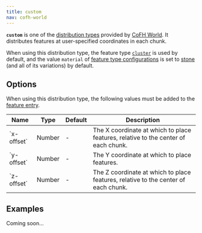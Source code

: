 ```yaml
---
title: custom
nav: cofh-world
---
```


**`custom`** is one of the [distribution
types](/docs/cofh-world/world-generator-configuration/distribution-types/)
provided by [CoFH World](/docs/cofh-world/). It distributes features at
user-specified coordinates in each chunk.

When using this distribution type, the feature type
[`cluster`](/docs/cofh-world/world-generator-configuration/feature-types/cluster/)
is used by default, and the value `material` of [feature type
configurations](/docs/cofh-world/world-generator-configuration/feature-format/#feature-type-configuration)
is set to [stone](https://minecraft.gamepedia.com/Stone) (and all of its
variations) by default.


Options
-------

When using this distribution type, the following values must be added to the
[feature
entry](/docs/cofh-world/world-generator-configuration/feature-format/#features).

<div class="uk-overflow-container">
    <table class="uk-table uk-table-striped uk-text-small">
        <thead>
            <tr>
                <th>Name</th>
                <th>Type</th>
                <th>Default</th>
                <th>Description</th>
            </tr>
        </thead>
        <tbody>
            <tr>
                <td markdown="span">`x-offset`</td>
                <td markdown="span">Number</td>
                <td markdown="span">-</td>
                <td markdown="span">
                    The X coordinate at which to place features, relative to the
                    center of each chunk.
                </td>
            </tr>
            <tr>
                <td markdown="span">`y-offset`</td>
                <td markdown="span">Number</td>
                <td markdown="span">-</td>
                <td markdown="span">
                    The Y coordinate at which to place features.
                </td>
            </tr>
            <tr>
                <td markdown="span">`z-offset`</td>
                <td markdown="span">Number</td>
                <td markdown="span">-</td>
                <td markdown="span">
                    The Z coordinate at which to place features, relative to the
                    center of each chunk.
                </td>
            </tr>
        </tbody>
    </table>
</div>


Examples
--------

Coming soon...
